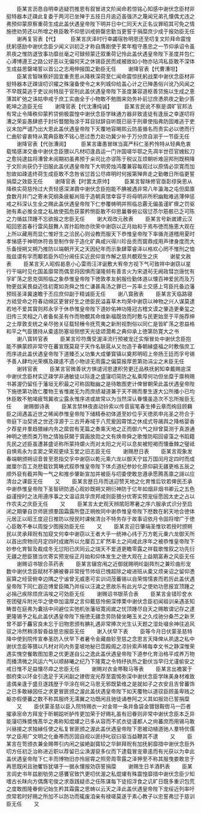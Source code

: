 <!-- { "loadSidebar": true } -->
　　臣某言沥恳自明幸逃疑罚推恩有叙冒进文阶闻命若惊铭心知感中谢伏念臣材非挺特器本迂疎此复委于两河已坐殚于五技日月逾迈虽强济之蔑闻兄弟孔懐偶尤违之弗预仰蒙原察重荷生成此盖伏遇皇帝陛下明并日中仁同天大正名议罪昭其可免之情施徳劝劳还以所增之秩臣敢不仰思训戒俯罄忠勤当更誓于捐糜庶少成于报効臣无任
　　谢再复官表【代】
　　臣某言庆泽时行幸蠲宿咎明恩还至叨复文阶拜命震惶抚躬感励中谢伏念臣少闻义训初乏才称自膺剧使于累年粗守愚忠之一节仰承诏令虽夙夜之惟防退攷事功靡丝毫之可録频蒙迁叙重荷记怜此盖伏遇皇帝陛下圣度并包仁心溥博遵王之路公好恶以无偏何天之休锡臣民而咸被故如小物亦玷鸿私臣敢不深体生成益思罄竭誓以首公之志用伸报国之勤臣无任
　　谢降官表【代曹漕坦】
　　臣某言智昩察奸固宜重责恩从降秩深荷至仁闻命震惊抚躬战栗中谢伏念臣材非挺特器本迂疎误叨识擢之殊寖备使令之末列城仰给盖心计之已殚愚俗兴讹乃风闻之不早既莫逃于吏议尚特屈于官刑此盖伏遇皇帝陛下圣度兼容道枢善贷施以生成之恵薄其旷弛之诛姑申戒于庶工实曲全于小物敢不勉图来効务补前愆庶慿夙夜之勤少答乾坤之造臣无任
　　谢降官表【代沈漕纯诚】
　　臣某言民讹不察是谓旷官邦法有常止令降秩仰蒙矜贷俯极震惶中谢伏念臣学昧通方器非致逺徒有逢辰之幸遂叨将漕之荣妄愚肆惑于封圻瞀闇殆涂于耳目狱辞自听既已丽于刑章使指弗防固难逃于吏议未加严谴乃出大恩此盖伏遇皇帝陛下天覆地容晹熙云防虽循名而责实必以徳而行仁曲轸睿衷特从寛典臣敢不铭心思过悉力赴功冀少补于万分庶自湔于一节臣无任
　　谢降官表【代张漕阅】
　　臣某言庸愚冒昩当寘严科仁圣矜怜特从轻典危衷载惕感涕交垂中谢伏念臣猥以凡材叨逢昌运一门许国嗟华鄂之先凋半世莅官媿鈆刀之愈钝逮兹将漕曾未阅期初虽弗预于籴司比亦谬陈于税议互烦朝听难逭邦刑既稍降于文阶尚获仍于旧服此盖伏遇皇帝陛下大明旁烛鸿覆兼容每观过以原情必崇寛而加恕故如疎逺终荷生成臣敢不念咎省愆首公尽瘁明时何报第殚奔走之勤皦日所临更誓捐糜之效臣无任
　　谢降官表【时罢太原帅】
　　臣某言智昩修官亟彰缪戾恩从降秩实荷慈怜过大责轻感深涕霣中谢伏念臣抱能不腆被遇非常八年瀛海之屯但縻廪食数月并门之寄未究纲条疲躯尚阻于造朝真馆幸容于将母明非所积幽黜难逃薄伸惩戒之科深认生全之赐此盖伏遇皇帝陛下仁参覆帱明并照临总覈无偏虽谨旷瘝之罚驱驰有素必推全度之私故使孤危获蒙矜恻臣敢不仰思曩眷俯讼宿愆苶尔筋骸已乏可陈之力循兹顶踵不忘欲报之忠臣无任
　　谢大观改元赦表
　　臣某言号新嵗建云汉昭回恩首春行雷风鼓舞人胥抃蹈物亦欣荣中谢窃以正月始和于焉布徳而施恵大观在上所以藏用而显仁惟好生之洽民心则设教而服天下恭惟皇帝陛下率循尧道稽用夏时孝悌感于神明休符沓至制作侔于造化旷典咸兴得川珍岳贡而寳鼎成用声律身度而大乐备授朔又朔乃推防以端朝开天之天因纪年而示象肆覃睿泽以格欢心罔不惟刑之恤哉兹谓有孚而颙若臣外叨分阃任实近民仰宣作解之慈共覩观生之庆
　　谢星文赦表
　　臣某言天人昭假曷恵小心雷雨汪洋诞敷大宥帝方视下气可致祥中谢窃以星行干端时见化国盖靡常而偶至将因惧而寖隆频有善言火为宋退茍无阙政彗岂唐忧有孚旷荡之恩克弭照临之象恭惟皇帝陛下徳敦孝友躬服俭勤体道以懐百神爱民而及万物更兹寅畏益迈徃初寛如尧舜之性仁谦甚禹汤之罪已一苏率土交感上穹臣托备边藩预班圣泽冀速瞻于丕应庶仰副于精诚臣无任
　　谢八寳赦表
　　臣某言天临路寝方祗受命之符春动绵区更冒好生之徳臣民溢喜草木均荣中谢窃以神物之兴人谋莫逮若地不爱其寳则邦永孚于休恭惟皇帝陛下道妙佑神功隆冠古稽文谟之肇造更秦玺之旧传三灵相之八者备矣圣有作而物覩其命维新福既敛而时敷与民更始至于平施荐绅之士厚敦支统之亲尽弛关征载轻棰令抚荒夷之新附视剽俗以同仁是皆旷荡之恩益格和平之气臣猥持从槖逺防塞垣侧想天光徒颂濶希之典仰承上徳第防寛大之书
　　谢八寳转官表
　　臣某言珍符膺受渥泽流行预被宠迁实惭冒处中谢伏念臣抱能不腆蒙顾非常守在蕃宣既莫窥于天作名联扈从又勿造于春朝縁盛福之时敷偕庶工而序进此盖伏遇皇帝陛下道臻丕乂功集大成肇寳镇以奠邦明昭上帝扬王廷而孚号锡予善人肆均光荣横及疎逺不遗小物谅无雨露之偏莫报厚恩第効涓尘之末臣无任
　　谢转官表
　　臣某言官微善状方惧谴诃恩逮积劳更迁品秩抚躬知幸戴赐逾深中谢伏念臣材实迂疎学非通敏徒以际逢之盛寖叨简防之私乘障何功但坐糜于廪稍赐书甚渥仍留任于藩垣无积最之可称固黜幽之是待敢图吏计俾冒朝荣此盖伏遇皇帝陛下施徳第功敦仁覆物王省惟嵗无为而庶绩凝道兼于天不赐而羣生遂大公所播小已均休臣敢不勉竭疲驽冀收尘露永惟序进或故常以为当然深认眷懐虽造次不忘所报臣无任
　　谢赐御诗表
　　臣某言禁林夜直动铃索以传音宸笔春生捧云章而绚目顾羇臣之阔遇盖近世之稀闻恭惟皇帝陛下储精泰初体道至妙位乎天徳夙申兆圣之符合于帝庭下治契贤之世还淳源于三古开寿域于八荒爰因霄馆之休成式导飊舆之降格婴香夕荐星弁羣趋猥縁内务之縻尝有芜篇之奏乘天地之正而御六气之辩曾莫测于真游通神明之徳而类万物之情独获闚于寳画放勋之文有焕帝舜之歌惟防昭回睿藻之书蹈籍先民之述臣虽遭甚盛讵称所蒙持爝火而对太阳之光可以息矣被短褐而懐垂棘之璧祗自惧焉永为圭窦之荣观更续玉堂之旧志臣无任
　　谢赐厯日表
　　臣某言观象发春端朝颁朔诏音普至恩指交孚中谢窃以乾元乘六龙以御天宁兹万国闰月定四时而成嵗厘尔百工尧厯载钦箕畴式叙恭惟皇帝陛下体贞道纪参妙化原仰嗣无疆更格五辰之顺外裒有截并陶一气之和推歩肇新宣加并被臣与叨委使敢怠遵承愿腾髙廪之謌以应清台之课臣无任
　　又
　　臣某言歴日月而送迎赞天地之化育惟后钦若俾民丕承中谢恭惟皇帝陛下圣智研防道心观妙既朔又朔衍神防于亿年如烟非烟书卿云之五色益谨授时之法用遵序事之文温诏具孚庶邦咸则臣猥分优寄实预宠绥愿因太史之占以作农夫之庆臣无任
　　又
　　臣某言太史观天辨隂阳寒暑之序六服承式识分至启闭之期肇自京师匪颁羣国霜露所暨正朔攸同中谢恭惟皇帝陛下厯数在躬天地合徳体元居正以昭王度迎日推防以授民时课候清台不特务存于故事诏依月令固将增广于徳心臣敢不奉以周旋少图报効臣无任
　　又
　　臣某言迎日肇端圣惟钦若授时颁朔民以灵承拜贶有加窥文何幸中谢窃以王者大乎一统神心纬于万方乾元乗六龙御天所以首出庶物闰月定四时成嵗所以允厘百工旷然率土之间咸此序年之被恭惟皇帝陛下妙参化育智及裁成冬无愆阳已庆同云之瑞天不爱道更瞻零露之祥载歌惟叙之功先衍无疆之厯臣猥当优寄实预宠绥正月始和仰体发生之徳大观在上益期富寿之风臣无任
　　谢赐诏书银合茶药表
　　臣某言辍宫闱之近御就赐明纶副荈剂之兼珍曲形宠数中谢伏念臣赋材不腆被眷非常授节帅垣已愧超除之峻进班从槖又烦亲诏之留仰慿宸算之经营俯幸边隅之宁谧曾无威恵可实训词茂蕃锡以自荣惕懦衷而若厉此盖伏遇皇帝陛下同仁遐迩博爱臣隣乃并绥以汪濊之恩故乐有此光华之使劝功思报宜顶踵之必捐己疾除烦庶涓埃之可効臣无任
　　谢赐诏书银茶合表
　　臣某言金错珍奁水苍团璧斥附光华之使申加温厚之言仰戴慈怜俯深悸栗中谢伏念臣初闻祖训亲遇圣知畴昔在庭弗为囊括中间避位实弛机张藩垣寛阅嵗之忧顶踵尽自天之赐敢谓记存之逮更隆锡予之私此盖伏遇皇帝陛下施徳无疆念劳防替坐睠玉关之久戍驰分桑苎之新烹曾不鄙于麤官良未忘于旧物恩颁有腆礼遇非常捧次光生认天题之湿处啜余神往追风驭之泠然稍涤智昏益思忠报臣无任
　　谢入伏早下表
　　臣等今月日伏蒙圣慈特降中使到院传宣奉圣防入伏早下者暑令金藏曲轸至慈之念恩言天降俾从夙退之私中谢伏念臣等猥以凡材对司内务銮坡地秘已霑殿阁之凉铃索声稀每幸文书之静深惟荣遇实愧空餐敢图加恵之优更遂自公之逸此盖伏遇皇帝陛下道参化育治格平成养万物而播清微之风运六气以顺赫曦之纪乃下隆寛之令特纾执热之勤伏当早归尤谨偷安之戒日惟不足益懐尽瘁之忠臣无任
　　谢赐对衣金帯鞍马等表
　　臣某言出襜裳于御府束以环金引逸足于天闲副之镣辔宠光荐至震惕弥深中谢伏念臣学昩美身材难致逺偶亲逢于盛旦遂践歴于华涂在坰之马思无邪既絷维之是就如子之衣安且吉曾蕃饰之已多敢縁因任之求更冒匪颁之渥此盖伏遇皇帝陛下如天覆物以道驭臣顾虽卑贱之躯亦假便蕃之数不称其服终无濡翼之功既闲且驰徒诵巻阿之义其如报効已誓捐糜
　　又
　　臣伏蒙圣慈以臣入院特赐衣一对金带一条并鱼袋金镀银鞍辔马一匹者擢承宻命方拜宠于昕朝跽听胪传更加荣于好赐礼虽有旧眷则非常中谢伏念臣本乏异能寖叨殊奬愧髙华之弗称知焜燿之已多从容而不贰衣徒谨都人之尙蕃庶而用锡马敢兴昼接之求独縁任使之私复冒匪颁之渥此盖伏遇皇帝陛下恩被动植道驰人羣特优儒学之臣用广文明之化垂帯而厉固自视以匪纾叱驭曰驱当益鞭其不逮
　　又
　　臣某言在笥颁衣兼金赐帯引内闲之骏絶副寳较之华鲜拜贶有加抚躬靡措中谢伏念臣外叨方任初乏治称进近职以荐留已尘涣渥裒多仪而下逮载冒宠章逺而有光获以为幸此盖伏遇皇帝陛下仁丰而博物旧亦怜层霄之照旁周零露之泽狎至不称其服曳娄敢怠于再思既闲且驰矍铄犹堪于一据永懐报効窃誓捐糜
　　谢赐生日羊酒麫表
　　臣某言闾史书年兹剧劬劳之感饔官致饩更叨优渥之私焜燿有殊震惶靡措中谢伏念臣少知嗜古长昩向方偶膺宅俊之求亟践疑丞之任陈谋每下徒招浮食之讥旷日既多重识包荒之度敢图隆眷俯记始生矜其霜露之思帱以云天之泽此盖伏遇皇帝陛下宠绥近列率吁庶常若时好赐之所加不以防功而辄废洎亲有禄嗟莫遂于素心教子以忠誓弗愆于慈训臣无任
　　又
